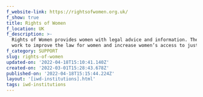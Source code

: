 ```yaml
---
f_website-link: https://rightsofwomen.org.uk/
f_show: true
title: Rights of Women
f_location: UK
f_description: >-
  Rights of Women provides women with legal advice and information. They also
  work to improve the law for women and increase women’s access to justice.
f_category: SUPPORT
slug: rights-of-women
updated-on: '2022-04-18T15:10:41.140Z'
created-on: '2022-03-01T15:28:43.678Z'
published-on: '2022-04-18T15:15:44.224Z'
layout: '[iwd-institutions].html'
tags: iwd-institutions
---
```



